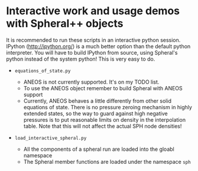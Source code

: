 Interactive work and usage demos with Spheral++ objects
=========================================================
It is recommended to run these scripts in an interactive python session.
IPython (http://ipython.org/) is a much better option than the default python
interpreter. You will have to build IPython from source, using Spheral's python
instead of the system python! This is very easy to do.

  - `equations_of_state.py` 
    + ANEOS is not currently supported. It's on my TODO list.
    + To use the ANEOS object remember to build Spheral with ANEOS support
    + Currently, ANEOS behaves a little differently from other solid equations
      of state. There is no pressure zeroing mechanism in highly extended
      states, so the way to guard against high negative pressures is to put 
      reasonable limits on density in the interpolation table. Note that this
      will not affect the actual SPH node densities!

  - `load_interactive_spheral.py`
    + All the components of a spheral run are loaded into the gloabl namespace
    + The Spheral member functions are loaded under the namespace `sph`
